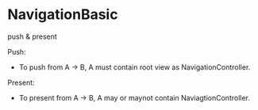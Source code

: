 # NavigationBasic
push &amp; present


Push: 
* To push from A -> B, A must contain root view as NavigationController.

Present:
* To present from A -> B, A may or maynot contain NaviagtionController.
